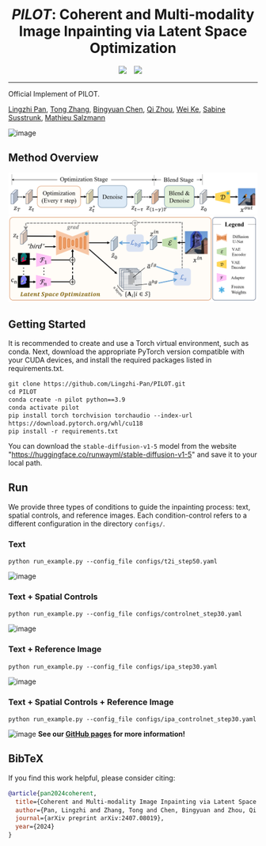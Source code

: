# <div align="center"> <i>PILOT</i>: Coherent and Multi-modality Image Inpainting via Latent Space Optimization </div>

<div align="center">

  <a href="https://pilot-page.github.io"><img src="https://img.shields.io/static/v1?label=Project%20Page&message=GitHub&color=blue&logo=github"></a> &ensp;
  <a href="https://arxiv.org/abs/2407.08019"><img src="https://img.shields.io/static/v1?label=ArXiv&message=2407.08019&color=B31B1B&logo=arxiv"></a> &ensp;

</div>

---


Official Implement of PILOT.

[Lingzhi Pan](https://github.com/Lingzhi-Pan), [Tong Zhang](https://people.epfl.ch/tong.zhang?lang=en), [Bingyuan Chen](https://github.com/Alex-Lord), [Qi Zhou](https://github.com/zaqai), [Wei Ke](https://gr.xjtu.edu.cn/en/web/wei.ke), [Sabine Susstrunk](https://people.epfl.ch/sabine.susstrunk), [Mathieu Salzmann](https://people.epfl.ch/mathieu.salzmann)

<!--
**Code will be coming in two weeks! （before 7.28）**

Abstract: With the advancements in denoising diffusion probabilistic models (DDPMs), image inpainting has undergone a significant evolution, transitioning from filling information based on nearby regions to generating content conditioned on various factors such as text, exemplar images, sketches, etc. However, existing methods often necessitate fine-tuning of the model or concatenation of latent vectors, leading to drawbacks such as generation failure due to overfitting and inconsistent foreground generation. In this paper, we argue that the current large models are powerful enough to generate realistic images without further tuning. Hence, we introduce PILOT (in**P**ainting v**I**a **L**atent **O**p**T**imization), an optimization approach grounded on a novel semantic centralization and background loss to identify latent spaces capable of generating inpainted regions that exhibit high fidelity to user-provided prompts while maintaining coherence with the background region. Crucially, our method seamlessly integrates with any pre-trained model, including ControlNet and DreamBooth, making it suitable for deployment in multi-modal editing tools. Our qualitative and quantitative evaluations demonstrate that our method outperforms existing approaches by generating more coherent, diverse, and faithful inpainted regions to the provided prompts. Our project webpage: https://pilot-page.github.io.
-->


![image](https://github.com/Lingzhi-Pan/PILOT/blob/main/assets/teaser.jpg)


## Method Overview

![image](https://github.com/Lingzhi-Pan/PILOT/blob/main/assets/framework_a.png)
![image](https://github.com/Lingzhi-Pan/PILOT/blob/main/assets/framework_b.png)




## Getting Started
It is recommended to create and use a Torch virtual environment, such as conda. Next, download the appropriate PyTorch version compatible with your CUDA devices, and install the required packages listed in requirements.txt.
```
git clone https://github.com/Lingzhi-Pan/PILOT.git
cd PILOT
conda create -n pilot python==3.9
conda activate pilot
pip install torch torchvision torchaudio --index-url https://download.pytorch.org/whl/cu118
pip install -r requirements.txt
```
You can download the `stable-diffusion-v1-5` model from the website "https://huggingface.co/runwayml/stable-diffusion-v1-5" and save it to your local path.

## Run
We provide three types of conditions to guide the inpainting process: text, spatial controls, and reference images. Each condition-control refers to a different configuration in the directory `configs/`.

### Text
```
python run_example.py --config_file configs/t2i_step50.yaml
```
![image](https://github.com/Lingzhi-Pan/PILOT/blob/main/assets/text_add.png)

### Text + Spatial Controls
```
python run_example.py --config_file configs/controlnet_step30.yaml
```
![image](https://github.com/Lingzhi-Pan/PILOT/blob/main/assets/controlNet_results.png)

### Text + Reference Image
```
python run_example.py --config_file configs/ipa_step30.yaml
```
![image](https://github.com/Lingzhi-Pan/PILOT/blob/main/assets/ip_adapter_a.png)

### Text + Spatial Controls + Reference Image
```
python run_example.py --config_file configs/ipa_controlnet_step30.yaml
```
![image](https://github.com/Lingzhi-Pan/PILOT/blob/main/assets/ip_adapter_b.png)
**See our [GitHub pages](https://pilot-page.github.io) for more information!**


## BibTeX
If you find this work helpful, please consider citing:
```bibtex
@article{pan2024coherent,
  title={Coherent and Multi-modality Image Inpainting via Latent Space Optimization},
  author={Pan, Lingzhi and Zhang, Tong and Chen, Bingyuan and Zhou, Qi and Ke, Wei and S{\"u}sstrunk, Sabine and Salzmann, Mathieu},
  journal={arXiv preprint arXiv:2407.08019},
  year={2024}
}
```



